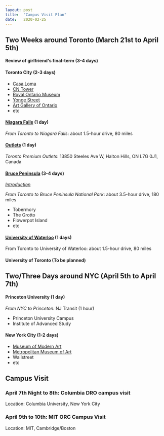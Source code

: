 ```yaml
---
layout: post
title:  "Campus Visit Plan"
date:   2020-02-25
---
```


## Two Weeks around Toronto (March 21st to April 5th)

#### Review of girlfriend's final-term (3-4 days)

#### Toronto City (2-3 days)

* [Casa Loma](https://casaloma.ca/)
* [CN Tower](https://www.cntower.ca/intro.html)
* [Royal Ontario Museum](https://www.rom.on.ca)
* [Yonge Street](https://en.wikipedia.org/wiki/Yonge_Street)
* [Art Gallery of Ontario](https://ago.ca/)
* etc

#### [Niagara Falls](https://www.niagarafallstourism.com/) (1 day)

*From Toronto to Niagara Falls*: about 1.5-hour drive, 80 miles

#### [Outlets](https://www.premiumoutlets.com/) (1 day)

*Toronto Premium Outlets*: 13850 Steeles Ave W, Halton Hills, ON L7G 0J1, Canada

#### [Bruce Peninsula](http://www.thebrucepeninsula.com/) (3-4 days)

[*Introduction*](https://www.pc.gc.ca/en/pn-np/on/bruce)

*From Toronto to Bruce Peninsula National Park*: about 3.5-hour drive, 180 miles

* Tobermory
* The Grotto
* Flowerpot Island
* etc

#### [University of Waterloo](https://uwaterloo.ca/) (1 days)

From Toronto to University of Waterloo: about 1.5-hour drive, 80 miles

#### University of Toronto (To be planned)



## Two/Three Days around NYC (April 5th to April 7th)

#### Princeton University (1 day)

*From NYC to Princeton:* NJ Transit (1 hour)

* Princeton University Campus
* Institute of Advanced Study

#### New York City (1-2 days)

* [Museum of Modern Art](www.moma.org)
* [Metropolitan Museum of Art](www.metmuseum.org)
* Wallstreet
* etc



## Campus Visit

### April 7th Night to 8th: Columbia DRO campus visit

Location: Columbia University, New York City

### April 9th to 10th: MIT ORC Campus Visit

Location: MIT, Cambridge/Boston

